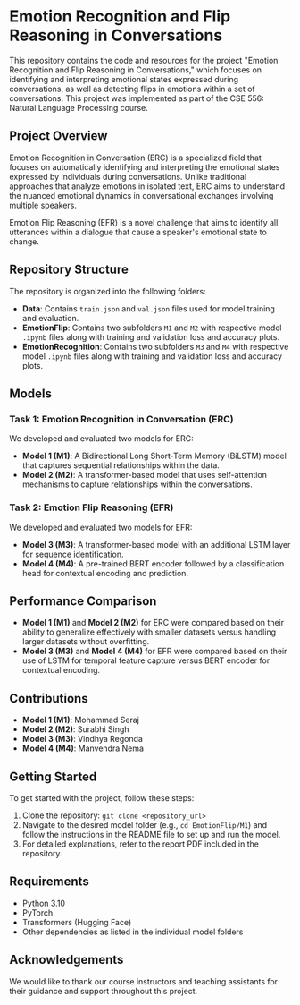 # Emotion Recognition and Flip Reasoning in Conversations

This repository contains the code and resources for the project "Emotion Recognition and Flip Reasoning in Conversations," which focuses on identifying and interpreting emotional states expressed during conversations, as well as detecting flips in emotions within a set of conversations. This project was implemented as part of the CSE 556: Natural Language Processing course.

## Project Overview

Emotion Recognition in Conversation (ERC) is a specialized field that focuses on automatically identifying and interpreting the emotional states expressed by individuals during conversations. Unlike traditional approaches that analyze emotions in isolated text, ERC aims to understand the nuanced emotional dynamics in conversational exchanges involving multiple speakers.

Emotion Flip Reasoning (EFR) is a novel challenge that aims to identify all utterances within a dialogue that cause a speaker's emotional state to change.

## Repository Structure

The repository is organized into the following folders:

- **Data**: Contains `train.json` and `val.json` files used for model training and evaluation.
- **EmotionFlip**: Contains two subfolders `M1` and `M2` with respective model `.ipynb` files along with training and validation loss and accuracy plots.
- **EmotionRecognition**: Contains two subfolders `M3` and `M4` with respective model `.ipynb` files along with training and validation loss and accuracy plots.

## Models

### Task 1: Emotion Recognition in Conversation (ERC)

We developed and evaluated two models for ERC:

- **Model 1 (M1)**: A Bidirectional Long Short-Term Memory (BiLSTM) model that captures sequential relationships within the data.
- **Model 2 (M2)**: A transformer-based model that uses self-attention mechanisms to capture relationships within the conversations.

### Task 2: Emotion Flip Reasoning (EFR)

We developed and evaluated two models for EFR:

- **Model 3 (M3)**: A transformer-based model with an additional LSTM layer for sequence identification.
- **Model 4 (M4)**: A pre-trained BERT encoder followed by a classification head for contextual encoding and prediction.

## Performance Comparison

- **Model 1 (M1)** and **Model 2 (M2)** for ERC were compared based on their ability to generalize effectively with smaller datasets versus handling larger datasets without overfitting.
- **Model 3 (M3)** and **Model 4 (M4)** for EFR were compared based on their use of LSTM for temporal feature capture versus BERT encoder for contextual encoding.

## Contributions

- **Model 1 (M1)**: Mohammad Seraj
- **Model 2 (M2)**: Surabhi Singh
- **Model 3 (M3)**: Vindhya Regonda
- **Model 4 (M4)**: Manvendra Nema

## Getting Started

To get started with the project, follow these steps:

1. Clone the repository: `git clone <repository_url>`
2. Navigate to the desired model folder (e.g., `cd EmotionFlip/M1`) and follow the instructions in the README file to set up and run the model.
3. For detailed explanations, refer to the report PDF included in the repository.

## Requirements

- Python 3.10
- PyTorch
- Transformers (Hugging Face)
- Other dependencies as listed in the individual model folders


## Acknowledgements

We would like to thank our course instructors and teaching assistants for their guidance and support throughout this project.

